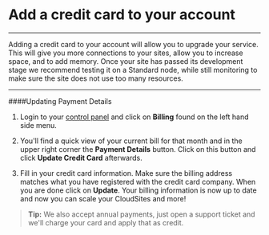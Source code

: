 Add a credit card to your account
==================

----------

Adding a credit card to your account will allow you to upgrade your service. This will give you more connections to your sites, allow you to increase space, and to add memory. Once your site has passed its development stage we recommend testing it on a Standard node, while still monitoring to make sure the site does not use too many resources.

----------

####Updating Payment Details 

1. Login to your [control panel](https://my.gearhost.com) and click on **Billing** found on the left hand side menu.
 
 
1. You'll find a quick view of your current bill for that month and in the upper right corner the **Payment Details** button. Click on this button and click **Update Credit Card** afterwards.


1. Fill in your credit card information. Make sure the billing address matches what you have registered with the credit card company. When you are done click on **Update**. Your billing information is now up to date and now you can scale your CloudSites and more!


>**Tip:** We also accept annual payments, just open a support ticket and we'll charge your card and apply that as credit. 